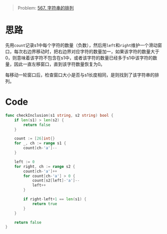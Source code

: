 
> Problem: [567. 字符串的排列](https://leetcode.cn/problems/permutation-in-string/description/)


# 思路
先用`count`记录s1中每个字符的数量（负数），然后用`left`和`right`维护一个滑动窗口，每次右边界移动时，把右边界对应字符的数量加一，如果该字符的数量大于0，则意味着该字符不包含在s1中，或者该字符的数量已经多于s1中该字符的数量，因此一直左移窗口，直到该字符数量恢复为0。

每移动一轮窗口后，检查窗口大小是否与s1长度相同，是则找到了该字符串的排列。


# Code
```Go []
func checkInclusion(s1 string, s2 string) bool {
	if len(s1) > len(s2) {
		return false
	}

	count := [26]int{}
	for _, ch := range s1 {
		count[ch-'a']--
	}

	left := 0
	for right, ch := range s2 {
		count[ch-'a']++
		for count[ch-'a'] > 0 {
			count[s2[left]-'a']--
			left++
		}

		if right-left+1 == len(s1) {
			return true
		}
	}

	return false
}
```
  
